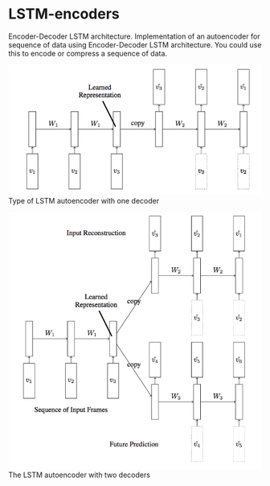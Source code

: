 # LSTM-encoders
Encoder-Decoder LSTM architecture. Implementation of an autoencoder for sequence of data using Encoder-Decoder LSTM architecture. You could use this to encode or compress a sequence of data.

![alt text](lstm_ae_1.png)
<br />
Type of LSTM autoencoder with one decoder
<br />


![alt text](lstm_ae_2.png)
<br />
The LSTM autoencoder with two decoders
<br />

